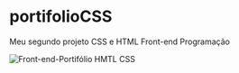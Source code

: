 # portifolioCSS
Meu segundo projeto CSS e HTML
Front-end
Programação

![Front-end-Portifólio HMTL CSS](https://github.com/Ro-ake/portifolioCSS/assets/113948179/ffe97f52-5d13-41de-992f-4c06e9667764)
